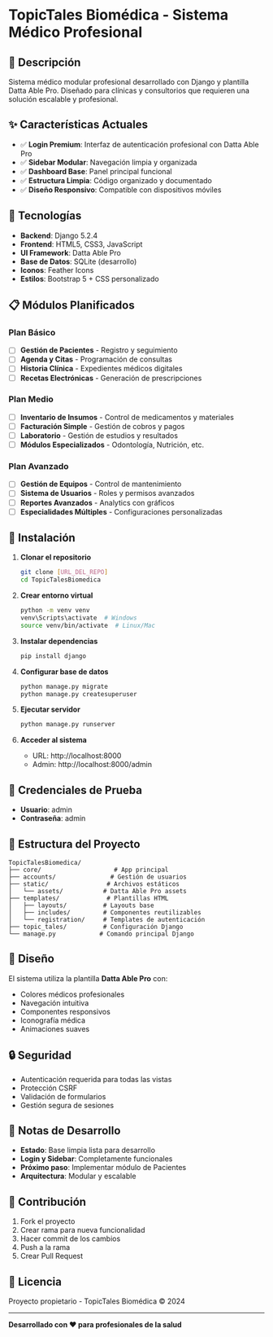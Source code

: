 # TopicTales Biomédica - Sistema Médico Profesional

## 🏥 Descripción

Sistema médico modular profesional desarrollado con Django y plantilla Datta Able Pro. Diseñado para clínicas y consultorios que requieren una solución escalable y profesional.

## ✨ Características Actuales

- ✅ **Login Premium**: Interfaz de autenticación profesional con Datta Able Pro
- ✅ **Sidebar Modular**: Navegación limpia y organizada
- ✅ **Dashboard Base**: Panel principal funcional
- ✅ **Estructura Limpia**: Código organizado y documentado
- ✅ **Diseño Responsivo**: Compatible con dispositivos móviles

## 🔧 Tecnologías

- **Backend**: Django 5.2.4
- **Frontend**: HTML5, CSS3, JavaScript
- **UI Framework**: Datta Able Pro
- **Base de Datos**: SQLite (desarrollo)
- **Iconos**: Feather Icons
- **Estilos**: Bootstrap 5 + CSS personalizado

## 📋 Módulos Planificados

### Plan Básico
- [ ] **Gestión de Pacientes** - Registro y seguimiento
- [ ] **Agenda y Citas** - Programación de consultas  
- [ ] **Historia Clínica** - Expedientes médicos digitales
- [ ] **Recetas Electrónicas** - Generación de prescripciones

### Plan Medio
- [ ] **Inventario de Insumos** - Control de medicamentos y materiales
- [ ] **Facturación Simple** - Gestión de cobros y pagos
- [ ] **Laboratorio** - Gestión de estudios y resultados
- [ ] **Módulos Especializados** - Odontología, Nutrición, etc.

### Plan Avanzado
- [ ] **Gestión de Equipos** - Control de mantenimiento
- [ ] **Sistema de Usuarios** - Roles y permisos avanzados
- [ ] **Reportes Avanzados** - Analytics con gráficos
- [ ] **Especialidades Múltiples** - Configuraciones personalizadas

## 🚀 Instalación

1. **Clonar el repositorio**
   ```bash
   git clone [URL_DEL_REPO]
   cd TopicTalesBiomedica
   ```

2. **Crear entorno virtual**
   ```bash
   python -m venv venv
   venv\Scripts\activate  # Windows
   source venv/bin/activate  # Linux/Mac
   ```

3. **Instalar dependencias**
   ```bash
   pip install django
   ```

4. **Configurar base de datos**
   ```bash
   python manage.py migrate
   python manage.py createsuperuser
   ```

5. **Ejecutar servidor**
   ```bash
   python manage.py runserver
   ```

6. **Acceder al sistema**
   - URL: http://localhost:8000
   - Admin: http://localhost:8000/admin

## 👤 Credenciales de Prueba

- **Usuario**: admin
- **Contraseña**: admin

## 📁 Estructura del Proyecto

```
TopicTalesBiomedica/
├── core/                    # App principal
├── accounts/               # Gestión de usuarios
├── static/                # Archivos estáticos
│   └── assets/           # Datta Able Pro assets
├── templates/             # Plantillas HTML
│   ├── layouts/          # Layouts base
│   ├── includes/         # Componentes reutilizables
│   └── registration/     # Templates de autenticación
├── topic_tales/          # Configuración Django
└── manage.py            # Comando principal Django
```

## 🎨 Diseño

El sistema utiliza la plantilla **Datta Able Pro** con:
- Colores médicos profesionales
- Navegación intuitiva
- Componentes responsivos
- Iconografía médica
- Animaciones suaves

## 🔒 Seguridad

- Autenticación requerida para todas las vistas
- Protección CSRF
- Validación de formularios
- Gestión segura de sesiones

## 📝 Notas de Desarrollo

- **Estado**: Base limpia lista para desarrollo
- **Login y Sidebar**: Completamente funcionales
- **Próximo paso**: Implementar módulo de Pacientes
- **Arquitectura**: Modular y escalable

## 🤝 Contribución

1. Fork el proyecto
2. Crear rama para nueva funcionalidad
3. Hacer commit de los cambios
4. Push a la rama
5. Crear Pull Request

## 📄 Licencia

Proyecto propietario - TopicTales Biomédica © 2024

---

**Desarrollado con ❤️ para profesionales de la salud**